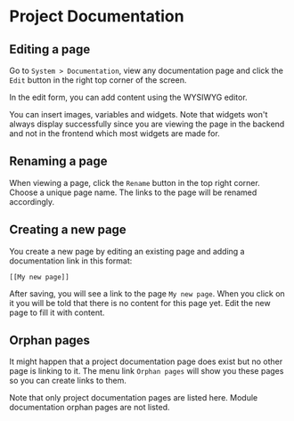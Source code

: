 Project Documentation
===

<a name="editing-page"></a>Editing a page
---
Go to `System > Documentation`, view any documentation page and click the `Edit` button
in the right top corner of the screen.

In the edit form, you can add content using the WYSIWYG editor.

You can insert images, variables and widgets. Note that widgets won't always display successfully
since you are viewing the page in the backend and not in the frontend which most widgets are made
for.

<a name="renaming-page"></a>Renaming a page
---
When viewing a page, click the `Rename` button in the top right corner. Choose a unique page name.
The links to the page will be renamed accordingly.

<a name="creating-page"></a>Creating a new page
---
You create a new page by editing an existing page and adding a documentation link in this format:

    [[My new page]]

After saving, you will see a link to the page `My new page`. When you click on it you will be told
that there is no content for this page yet. Edit the new page to fill it with content.

<a name="orphan-pages"></a>Orphan pages
---
It might happen that a project documentation page does exist but no other page is linking to it. The menu link
`Orphan pages` will show you these pages so you can create links to them.

Note that only project documentation pages are listed here. Module documentation orphan pages are not listed.
